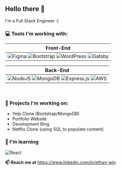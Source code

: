 ## Hello there 👋

I'm a Full Stack Engineer :)

### 💻 Tools I'm working with:
| **Front-End** |
| ----------- | 
| ![Figma](https://img.shields.io/badge/figma-%23F24E1E.svg?style=for-the-badge&logo=figma&logoColor=white) ![Bootstrap](https://img.shields.io/badge/bootstrap-%23563D7C.svg?style=for-the-badge&logo=bootstrap&logoColor=white) ![WordPress](https://img.shields.io/badge/WordPress-%23117AC9.svg?style=for-the-badge&logo=WordPress&logoColor=white) ![Gatsby](https://img.shields.io/badge/Gatsby-%23663399.svg?style=for-the-badge&logo=gatsby&logoColor=white)|

| **Back-End** |
| ----------- |
| ![NodeJS](https://img.shields.io/badge/node.js-6DA55F?style=for-the-badge&logo=node.js&logoColor=white) ![MongoDB](https://img.shields.io/badge/MongoDB-%234ea94b.svg?style=for-the-badge&logo=mongodb&logoColor=white) ![Express.js](https://img.shields.io/badge/express.js-%23404d59.svg?style=for-the-badge&logo=express&logoColor=%2361DAFB) ![AWS](https://img.shields.io/badge/AWS-%23FF9900.svg?style=for-the-badge&logo=amazon-aws&logoColor=white)

<br/>

### 🔭 Projects I'm working on:
<ul>
    <li>Yelp Clone (Bootstrap/MongoDB)</li>
    <li>Portfolio Website</li>
    <li>Development Blog</li>
    <li>Netflix Clone (using SQL to populate content)</li>
</ul>

### 🌱 I'm learning
![React](https://img.shields.io/badge/react-%2320232a.svg?style=for-the-badge&logo=react&logoColor=%2361DAFB)
<br/>

**📫 Reach me at**
https://www.linkedin.com/in/ethan-win


<!--
**Ethansev/Ethansev** is a ✨ _special_ ✨ repository because its `README.md` (this file) appears on your GitHub profile.

Here are some ideas to get you started:
- 👯 I’m looking to collaborate on ...
- 🤔 I’m looking for help with ...
- 💬 Ask me about ...
- ⚡ Fun fact: ...
- Add languages widget

https://github.com/Ileriayo/markdown-badges 
-->
